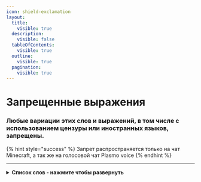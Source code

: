 ```yaml
---
icon: shield-exclamation
layout:
  title:
    visible: true
  description:
    visible: false
  tableOfContents:
    visible: true
  outline:
    visible: true
  pagination:
    visible: true
---
```


# Запрещенные выражения

### Любые вариации этих слов и выражений, в том числе с использованием цензуры или иностранных языков, запрещены.

{% hint style="success" %}
Запрет распространяется только на чат Minecraft, а так же на голосовой чат Plasmo voice
{% endhint %}

***

<details>

<summary><strong>Список слов - нажмите чтобы развернуть</strong></summary>

<mark style="background-color:red;">Ниггер, пидор, педик, гомик, петух, хохол, хач, куколд, конча, даун, аутист, девственник, инцел</mark>

</details>
